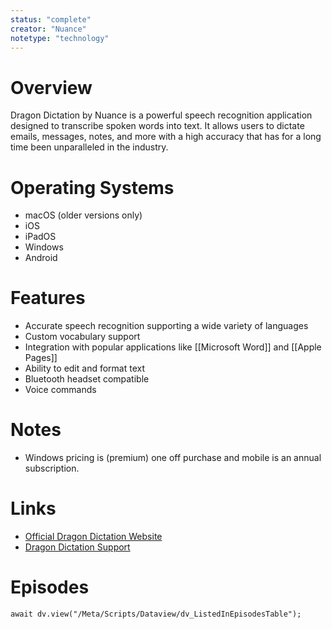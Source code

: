 ```yaml
---
status: "complete"
creator: "Nuance"
notetype: "technology"
---
```


# Overview  
Dragon Dictation by Nuance is a powerful speech recognition application designed to transcribe spoken words into text. It allows users to dictate emails, messages, notes, and more with a high accuracy that has for a long time been unparalleled in the industry. 

# Operating Systems  
- macOS (older versions only)
- iOS
- iPadOS
- Windows
- Android

# Features  
- Accurate speech recognition supporting a wide variety of languages
- Custom vocabulary support
- Integration with popular applications like [[Microsoft Word]] and [[Apple Pages]]
- Ability to edit and format text
- Bluetooth headset compatible
- Voice commands

# Notes  
- Windows pricing is (premium) one off purchase and mobile is an annual subscription.

# Links  
- [Official Dragon Dictation Website](https://www.nuance.com/en-gb/dragon.html)  
- [Dragon Dictation Support](https://www.nuance.com/en-gb/dragon/support.html)  


# Episodes
```dataviewjs
await dv.view("/Meta/Scripts/Dataview/dv_ListedInEpisodesTable");
```

